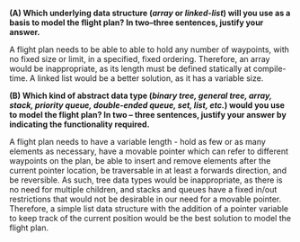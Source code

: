 
**(A) Which underlying data structure (*array* or *linked-list*) will you use as a basis to model the flight plan? In two–three sentences, justify your answer.**

A flight plan needs to be able to able to hold any number of waypoints, with no fixed size or limit, in a specified, fixed ordering. Therefore, an array would be inappropriate, as its length must be defined statically at compile-time. A linked list would be a better solution, as it has a variable size.

**(B) Which kind of abstract data type (*binary tree, general tree, array, stack, priority queue, double-ended queue, set, list, etc.*) would you use to model the flight plan? In two – three sentences, justify your answer by indicating the functionality required.**

A flight plan needs to have a variable length - hold as few or as many elements as necessary, have a movable pointer which can refer to different waypoints on the plan, be able to insert and remove elements after the current pointer location, be traversable in at least a forwards direction, and be reversible. As such, tree data types would be inappropriate, as there is no need for multiple children, and stacks and queues have a fixed in/out restrictions that would not be desirable in our need for a movable pointer. Therefore, a simple list data structure with the addition of a pointer variable to keep track of the current position would be the best solution to model the flight plan.
